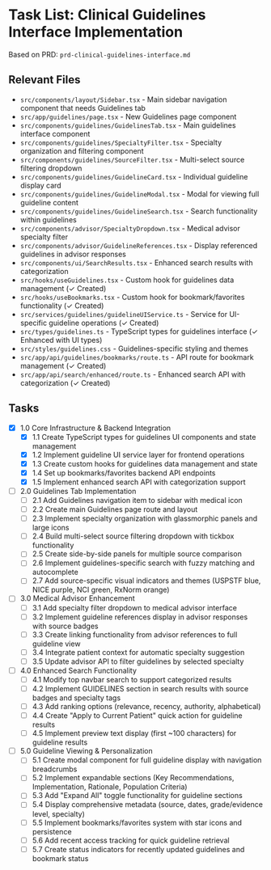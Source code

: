 # Task List: Clinical Guidelines Interface Implementation

Based on PRD: `prd-clinical-guidelines-interface.md`

## Relevant Files
- `src/components/layout/Sidebar.tsx` - Main sidebar navigation component that needs Guidelines tab
- `src/app/guidelines/page.tsx` - New Guidelines page component
- `src/components/guidelines/GuidelinesTab.tsx` - Main guidelines interface component
- `src/components/guidelines/SpecialtyFilter.tsx` - Specialty organization and filtering component
- `src/components/guidelines/SourceFilter.tsx` - Multi-select source filtering dropdown
- `src/components/guidelines/GuidelineCard.tsx` - Individual guideline display card
- `src/components/guidelines/GuidelineModal.tsx` - Modal for viewing full guideline content
- `src/components/guidelines/GuidelineSearch.tsx` - Search functionality within guidelines
- `src/components/advisor/SpecialtyDropdown.tsx` - Medical advisor specialty filter
- `src/components/advisor/GuidelineReferences.tsx` - Display referenced guidelines in advisor responses
- `src/components/ui/SearchResults.tsx` - Enhanced search results with categorization
- `src/hooks/useGuidelines.tsx` - Custom hook for guidelines data management (✓ Created)
- `src/hooks/useBookmarks.tsx` - Custom hook for bookmark/favorites functionality (✓ Created)
- `src/services/guidelines/guidelineUIService.ts` - Service for UI-specific guideline operations (✓ Created)
- `src/types/guidelines.ts` - TypeScript types for guidelines interface (✓ Enhanced with UI types)
- `src/styles/guidelines.css` - Guidelines-specific styling and themes
- `src/app/api/guidelines/bookmarks/route.ts` - API route for bookmark management (✓ Created)
- `src/app/api/search/enhanced/route.ts` - Enhanced search API with categorization (✓ Created)

## Tasks

- [x] 1.0 Core Infrastructure & Backend Integration
  - [x] 1.1 Create TypeScript types for guidelines UI components and state management
  - [x] 1.2 Implement guideline UI service layer for frontend operations
  - [x] 1.3 Create custom hooks for guidelines data management and state
  - [x] 1.4 Set up bookmarks/favorites backend API endpoints
  - [x] 1.5 Implement enhanced search API with categorization support

- [ ] 2.0 Guidelines Tab Implementation  
  - [ ] 2.1 Add Guidelines navigation item to sidebar with medical icon
  - [ ] 2.2 Create main Guidelines page route and layout
  - [ ] 2.3 Implement specialty organization with glassmorphic panels and large icons
  - [ ] 2.4 Build multi-select source filtering dropdown with tickbox functionality
  - [ ] 2.5 Create side-by-side panels for multiple source comparison
  - [ ] 2.6 Implement guidelines-specific search with fuzzy matching and autocomplete
  - [ ] 2.7 Add source-specific visual indicators and themes (USPSTF blue, NICE purple, NCI green, RxNorm orange)

- [ ] 3.0 Medical Advisor Enhancement
  - [ ] 3.1 Add specialty filter dropdown to medical advisor interface
  - [ ] 3.2 Implement guideline references display in advisor responses with source badges
  - [ ] 3.3 Create linking functionality from advisor references to full guideline view
  - [ ] 3.4 Integrate patient context for automatic specialty suggestion
  - [ ] 3.5 Update advisor API to filter guidelines by selected specialty

- [ ] 4.0 Enhanced Search Functionality
  - [ ] 4.1 Modify top navbar search to support categorized results
  - [ ] 4.2 Implement GUIDELINES section in search results with source badges and specialty tags
  - [ ] 4.3 Add ranking options (relevance, recency, authority, alphabetical)
  - [ ] 4.4 Create "Apply to Current Patient" quick action for guideline results
  - [ ] 4.5 Implement preview text display (first ~100 characters) for guideline results

- [ ] 5.0 Guideline Viewing & Personalization
  - [ ] 5.1 Create modal component for full guideline display with navigation breadcrumbs
  - [ ] 5.2 Implement expandable sections (Key Recommendations, Implementation, Rationale, Population Criteria)
  - [ ] 5.3 Add "Expand All" toggle functionality for guideline sections
  - [ ] 5.4 Display comprehensive metadata (source, dates, grade/evidence level, specialty)
  - [ ] 5.5 Implement bookmarks/favorites system with star icons and persistence
  - [ ] 5.6 Add recent access tracking for quick guideline retrieval
  - [ ] 5.7 Create status indicators for recently updated guidelines and bookmark status 